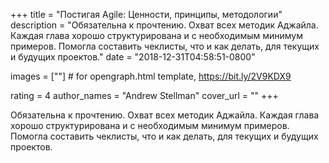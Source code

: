 
+++
title = "Постигая Agile: Ценности, принципы, методологии"
description = "Обязательна к прочтению. Охват всех методик Аджайла. Каждая глава хорошо структурирована и с необходимым минимум примеров. Помогла составить чеклисты, что и как делать, для текущих и будущих проектов."
date = "2018-12-31T04:58:51-0800"

images = [""]  # for opengraph.html template, https://bit.ly/2V9KDX9

rating = 4
author_names = "Andrew Stellman"
cover_url = ""
+++

Обязательна к прочтению. Охват всех методик Аджайла. Каждая глава хорошо структурирована и с необходимым минимум примеров. Помогла составить чеклисты, что и как делать, для текущих и будущих проектов.
